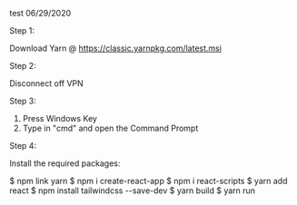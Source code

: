 test 06/29/2020

Step 1:

Download Yarn @ https://classic.yarnpkg.com/latest.msi

Step 2:

Disconnect off VPN

Step 3:

1) Press Windows Key
2) Type in "cmd" and open the Command Prompt

Step 4:

Install the required packages:

$ npm link yarn
$ npm i create-react-app
$ npm i react-scripts
$ yarn add react
$ npm install tailwindcss --save-dev
$ yarn build
$ yarn run

